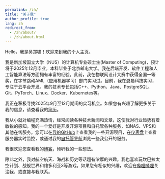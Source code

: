 ```yaml
---
permalink: /zh/
title: "关于我"
author_profile: true
lang: zh
redirect_from: 
  - /zh/about/
  - /zh/about.html
---
```


Hello，我是吴郑啸！欢迎来到我的个人主页。

我是新加坡国立大学（NUS）的计算机专业硕士生(Master of Computing)，预计将于2025年12月毕业，本科毕业于北京邮电大学。我在后端开发、软件工程和人工智能算法等方面拥有丰富的经验。此前，我在物联网设计大赛中获得全国一等奖，在字节跳动AML（应用机器学习）部门实习过。目前，我在潞晨科技实习，专注于云平台开发。我的技术专长包括C++、Python、Java、PostgreSQL、Git、PyTorch、Linux、Docker、Kubernetes等。

我正在积极寻找2025年9月至12月期间的实习机会。如果您有兴趣了解更多关于我的信息，请查看我的[简历](cv/)。

我从小就对编程充满热情，经常阅读各种技术新闻和文章，这使我对行业趋势有着敏锐的感知。我的一个爱好是开发开源项目和自托管各种服务，如NAS、VPS和其他在线服务。您可以在[我的GitHub](https://github.com/t0saki)上查看我的一些开源项目，在[仪表盘](https://dash.tosaki.top/)上查看服务器实时监控，或通过我的[自托管导航](navigation/)浏览一些我公开的服务。

我很欢迎您查看我的[博客](blog/)，倾听我的一些想法。

除此之外，我对航空航天、海战和历史等话题有浓厚的兴趣。我也喜欢玩坎巴拉太空计划、战舰世界和维多利亚3等游戏。如果您有相似的兴趣，欢迎在[哔哩哔哩](https://space.bilibili.com/7546864)关注我，或直接与我联系。 